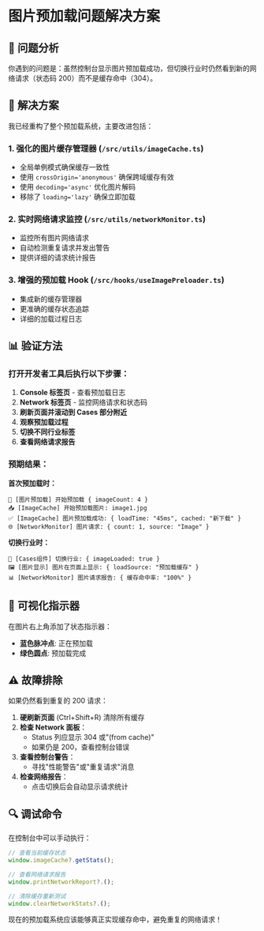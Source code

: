 # 图片预加载问题解决方案

## 🎯 问题分析

你遇到的问题是：虽然控制台显示图片预加载成功，但切换行业时仍然看到新的网络请求（状态码 200）而不是缓存命中（304）。

## 🔧 解决方案

我已经重构了整个预加载系统，主要改进包括：

### 1. **强化的图片缓存管理器** (`/src/utils/imageCache.ts`)

- 全局单例模式确保缓存一致性
- 使用 `crossOrigin='anonymous'` 确保跨域缓存有效
- 使用 `decoding='async'` 优化图片解码
- 移除了 `loading='lazy'` 确保立即加载

### 2. **实时网络请求监控** (`/src/utils/networkMonitor.ts`)

- 监控所有图片网络请求
- 自动检测重复请求并发出警告
- 提供详细的请求统计报告

### 3. **增强的预加载 Hook** (`/src/hooks/useImagePreloader.ts`)

- 集成新的缓存管理器
- 更准确的缓存状态追踪
- 详细的加载过程日志

## 📊 验证方法

### 打开开发者工具后执行以下步骤：

1. **Console 标签页** - 查看预加载日志
2. **Network 标签页** - 监控网络请求和状态码
3. **刷新页面并滚动到 Cases 部分附近**
4. **观察预加载过程**
5. **切换不同行业标签**
6. **查看网络请求报告**

### 预期结果：

**首次预加载时：**

```
🚀 [图片预加载] 开始预加载 { imageCount: 4 }
📥 [ImageCache] 开始预加载图片: image1.jpg
✅ [ImageCache] 图片预加载成功: { loadTime: "45ms", cached: "新下载" }
🌐 [NetworkMonitor] 图片请求: { count: 1, source: "Image" }
```

**切换行业时：**

```
🔄 [Cases组件] 切换行业: { imageLoaded: true }
🖼️ [图片显示] 图片在页面上显示: { loadSource: "预加载缓存" }
📊 [NetworkMonitor] 图片请求报告: { 缓存命中率: "100%" }
```

## 🎨 可视化指示器

在图片右上角添加了状态指示器：

- **蓝色脉冲点**: 正在预加载
- **绿色圆点**: 预加载完成

## ⚠️ 故障排除

如果仍然看到重复的 200 请求：

1. **硬刷新页面** (Ctrl+Shift+R) 清除所有缓存
2. **检查 Network 面板**：
   - Status 列应显示 304 或"(from cache)"
   - 如果仍是 200，查看控制台错误
3. **查看控制台警告**：
   - 寻找"性能警告"或"重复请求"消息
4. **检查网络报告**：
   - 点击切换后会自动显示请求统计

## 🔍 调试命令

在控制台中可以手动执行：

```javascript
// 查看当前缓存状态
window.imageCache?.getStats();

// 查看网络请求报告
window.printNetworkReport?.();

// 清除缓存重新测试
window.clearNetworkStats?.();
```

现在的预加载系统应该能够真正实现缓存命中，避免重复的网络请求！
